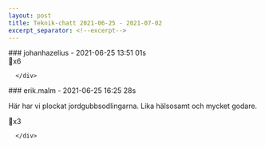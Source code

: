 ```yaml
---
layout: post
title: Teknik-chatt 2021-06-25 - 2021-07-02
excerpt_separator: <!--excerpt-->
---
```

<section class="message" markdown="1">
### johanhazelius - 2021-06-25 13:51 01s


<div class="reactionsDiv">
<div class="reactionDiv">
<span title=", daniel.winther, joakoles, erik.malm, ,  reacted this way." class="reactionSpan">
🏃x6</span>
</div>
     
      </div>
    
</section>
<section class="message" markdown="1">
### erik.malm - 2021-06-25 16:25 28s

Här har vi plockat jordgubbsodlingarna. Lika hälsosamt och mycket godare.

<div class="reactionsDiv">
<div class="reactionDiv">
<span title="joakoles, johanhazelius,  reacted this way." class="reactionSpan">
🍓x3</span>
</div>
     
      </div>
    

<!--excerpt-->
</section>